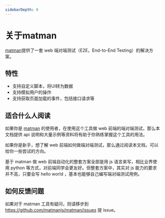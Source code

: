 ```yaml
---
sidebarDepth: 0
---
```


# 关于matman

[matman](https://github.com/matmanjs/matman)提供了一套 web 端对端测试（E2E，End-to-End Testing）的解决方案。

## 特性

- 支持自定义脚本，将UI转为数据
- 支持模拟用户的操作
- 支持获取页面加载的事件，包括接口请求等

## 适合什么人阅读

如果你是 [matman](https://github.com/matmanjs/matman) 的使用者，在使用这个工具做 web 前端的端对端测试，那么本文档提供 api 说明和大量示例等资料将有助于你熟练掌握这个工具的用法。

如果你是新手，想了解 web 前端如何做端对端测试，那么通过阅读本文档，可以给你一些尝试的方向。

基于 matman 做 web 前端自动化的整套方案全部是用 js 语言来写，相比业界使用 python 等方式，对前端同学会更友好。但整套方案中，其实对 js 能力的要求并不高，只要会写 hello world ，基本也能够自己编写端对端测试用例。

## 如何反馈问题

如果对于 matman 工具有疑问，则请移步到 https://github.com/matmanjs/matman/issues 提 issue。
